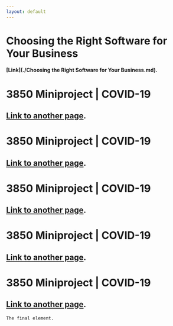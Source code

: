```yaml
---
layout: default
---
```


# Choosing the Right Software for Your Business
#### [Link](./Choosing the Right Software for Your Business.md).

# 3850 Miniproject | COVID-19
## [Link to another page](./another-page.md).

# 3850 Miniproject | COVID-19
## [Link to another page](./another-page.md).

# 3850 Miniproject | COVID-19
## [Link to another page](./another-page.md).

# 3850 Miniproject | COVID-19
## [Link to another page](./another-page.md).

# 3850 Miniproject | COVID-19
## [Link to another page](./another-page.md).

```
The final element.
```
